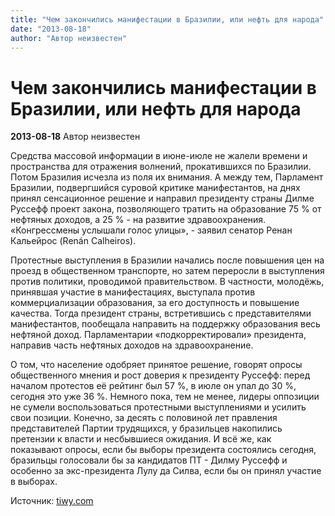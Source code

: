 ```yaml
---
title: "Чем закончились манифестации в Бразилии, или нефть для народа"
date: "2013-08-18"
author: "Автор неизвестен"
---
```


# Чем закончились манифестации в Бразилии, или нефть для народа

**2013-08-18** Автор неизвестен

Средства массовой информации в июне-июле не жалели времени и пространства для отражения волнений, прокатившихся по Бразилии. Потом Бразилия исчезла из поля их внимания. А между тем, Парламент Бразилии, подвергшийся суровой критике манифестантов, на днях принял сенсационное решение и направил президенту страны Дилме Руссефф проект закона, позволяющего тратить на образование 75 % от нефтяных доходов, а 25 % - на развитие здравоохранения. «Конгрессмены услышали голос улицы», - заявил сенатор Ренан Кальейрос (Renán Calheiros).

Протестные выступления в Бразилии начались после повышения цен на проезд в общественном транспорте, но затем переросли в выступления против политики, проводимой правительством. В частности, молодёжь, принявшая участие в манифестациях, выступала против коммерциализации образования, за его доступность и повышение качества. Тогда президент страны, встретившись с представителями манифестантов, пообещала направить на поддержку образования весь нефтяной доход. Парламентарии «подкорректировали» президента, направив часть нефтяных доходов на здравоохранение.

О том, что население одобряет принятое решение, говорят опросы общественного мнения и рост доверия к президенту Руссефф: перед началом протестов её рейтинг был 57 %, в июле он упал до 30 %, сегодня это уже 36 %. Немного пока, тем не менее, лидеры оппозиции не сумели воспользоваться протестными выступлениями и усилить свои позиции. Конечно, за десять с половиной лет правления представителей Партии трудящихся, у бразильцев накопились претензии к власти и несбывшиеся ожидания. И всё же, как показывают опросы, если бы выборы президента состоялись сегодня, бразильцы голосовали бы за кандидатов ПТ - Дилму Руссефф и особенно за экс-президента Лулу да Силва, если бы он принял участие в выборах.

Источник: [tiwy.com](http://www.tiwy.com/index.phtml)